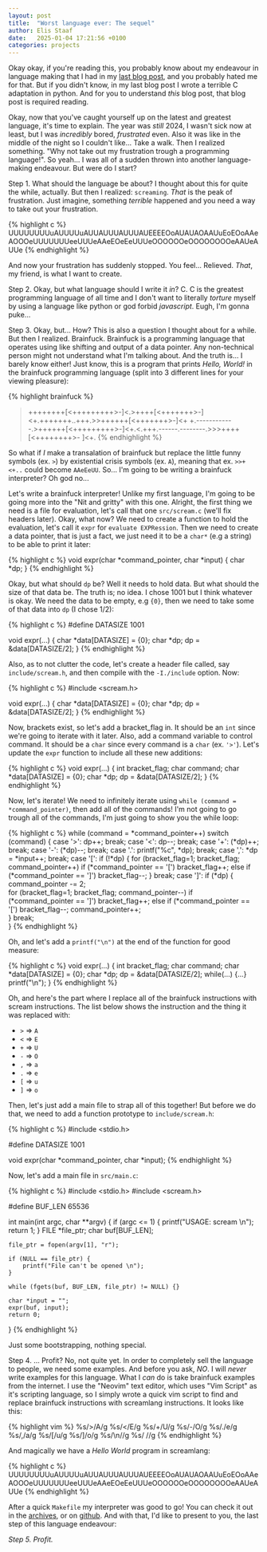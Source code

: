 ```yaml
---
layout: post
title:  "Worst language ever: The sequel"
author: Elis Staaf
date:   2025-01-04 17:21:56 +0100
categories: projects
---
```


Okay okay, if you're reading this, you probably know about my endeavour
in language making that I had in my
[last blog post](https://elisstaaf.github.io/projects/2025/01/01/worst-language.html),
and you probably hated me for that. But if you didn't know, in my last blog
post I wrote a terrible C adaptation in python. And for you to understand *this*
blog post, that blog post is required reading.

Okay, now that you've caught yourself up on the latest and greatest language,
it's time to explain. The year was *still* 2024, I wasn't sick now at least,
but I was *incredibly* bored, *frustrated* even. Also it was like in the middle
of the night so I couldn't like... Take a walk. Then I realized something. "Why
not take out my frustration trough a programming language!". So yeah... I was
all of a sudden thrown into another language-making endeavour. But were do I 
start?

Step 1. What should the language be about? I thought about this for quite
the while, actually. But then I realized: `screaming`. *That* is the peak of
frustration. Just imagine, something *terrible* happened and you need a way
to take out your frustration.

{% highlight c %}
UUUUUUUUuAUUUUuAUUAUUUAUUUAUEEEEOoAUAUAOAAUuEoEOoAAeAOOOeUUUUUUUeeUUUeAAeEOeEeUUUeOOOOOOeOOOOOOOOeAAUeAUUe
{% endhighlight %}

And now your frustration has suddenly stopped. You feel... Relieved. *That*, my
friend, is what I want to create.

Step 2. Okay, but what language should I write it *in*? C. C is the greatest
programming language of all time and I don't want to literally *torture* myself
by using a language like python or god forbid *javascript*. Eugh, I'm gonna puke...

Step 3. Okay, but... How? This is also a question I thought about for a while.
But then I realized. Brainfuck. Brainfuck is a programming language that
operates using like shifting and output of a data pointer. Any non-technical
person might not understand what I'm talking about. And the truth is... I
barely know either! Just know, this is a program that prints *Hello, World!* 
in the brainfuck programming language (split into 3 different lines
for your viewing pleasure):

{% highlight brainfuck %}
>++++++++[<+++++++++>-]<.>++++[<+++++++>-]<+.+++++++..+++.>>++++++[<+++++++>-]<+
+.------------.>++++++[<+++++++++>-]<+.<.+++.------.--------.>>>++++[<++++++++>-
]<+.
{% endhighlight %}

So what if *I* make a transalation of brainfuck but replace the little funny
symbols (ex. `>`) by existential crisis symbols (ex. `A`), meaning that ex.
`>>+<+..` could become `AAeEeUU`. So... I'm going to be writing a brainfuck
interpreter? Oh god no...

Let's write a brainfuck interpreter! Unlike my first language, I'm going to
be going more into the "Nit and gritty" with this one. Alright, the first thing
we need is a file for evaluation, let's call that one `src/scream.c` (we'll fix 
headers later). Okay, what now? We need to create a function to hold the
evaluation, let's call it `expr` for `evaluate EXPRession`. Then we need
to create a data pointer, that is just a fact, we just need it to be a 
``char*`` (e.g a string) to be able to print it later:

{% highlight c %}
void expr(char *command_pointer, char *input) {
    char *dp;
}
{% endhighlight %}

Okay, but what should `dp` be? Well it needs to hold data. But what
should the size of that data be. The truth is; no idea. I chose 1001
but I think whatever is okay. We need the data to be empty, e.g `{0}`,
then we need to take some of that data into `dp` (I chose 1/2):

{% highlight c %}
#define DATASIZE 1001

void expr(...) {
    char *data[DATASIZE] = {0};
    char *dp;
    dp = &data[DATASIZE/2];
}
{% endhighlight %}

Also, as to not clutter the code, let's create a header file called,
say `include/scream.h`, and then compile with the `-I./include`
option. Now:

{% highlight c %}
#include <scream.h>

void expr(...) {
    char *data[DATASIZE] = {0};
    char *dp;
    dp = &data[DATASIZE/2];
}
{% endhighlight %}

Now, brackets exist, so let's add a bracket_flag in. It should
be an `int` since we're going to iterate with it later. Also,
add a command variable to control command. It should be a
`char` since every command is a `char` (ex. `'>'`). Let's
update the `expr` function to include all these new additions:

{% highlight c %}
void expr(...) {
    int bracket_flag;
    char command;
    char *data[DATASIZE] = {0};
    char *dp;
    dp = &data[DATASIZE/2];
}
{% endhighlight %}

Now, let's iterate! We need to infinitely iterate using `while (command = *command_pointer)`,
then add all of the commands! I'm not going to go trough all of the commands, I'm just
going to show you the while loop:

{% highlight c %}
  while (command = *command_pointer++)
    switch (command) {
    case '>':
      dp++;
      break;
    case '<':
      dp--;
      break;
    case '+':
      (*dp)++;
      break;
    case '-':
      (*dp)--;
      break;
    case '.':
      printf("%c", *dp);
      break;
    case ',': 
      *dp = *input++;
      break;
    case '[':
      if (!*dp) { 
        for (bracket_flag=1; bracket_flag; command_pointer++)
          if (*command_pointer == '[')
            bracket_flag++;
          else if (*command_pointer == ']')
            bracket_flag--;
      } 
      break;
    case ']':
      if (*dp) {
        command_pointer -= 2;  
        for (bracket_flag=1; bracket_flag; command_pointer--)
          if (*command_pointer == ']')
            bracket_flag++;
          else if (*command_pointer == '[')
            bracket_flag--;
        command_pointer++;     
      }
      break;  
    }
{% endhighlight %}

Oh, and let's add a `printf("\n")` at the end
of the function for good measure:

{% highlight c %}
void expr(...) {
    int bracket_flag;
    char command;
    char *data[DATASIZE] = {0};
    char *dp;
    dp = &data[DATASIZE/2];
    while(...) {...}
    printf("\n");
}
{% endhighlight %}

Oh, and here's the part where I replace all of the brainfuck
instructions with scream instructions. The list below shows
the instruction and the thing it was replaced with:

- `>` => `A`
- `<` => `E`
- `+` => `U`
- `-` => `O`
- `,` => `a`
- `.` => `e`
- `[` => `u`
- `]` => `o`

Then, let's just add a main file to strap all of this together!
But before we do that, we need to add a function prototype to
`include/scream.h`:

{% highlight c %}
#include <stdio.h>

#define DATASIZE 1001

void expr(char *command_pointer, char *input);
{% endhighlight %}

Now, let's add a main file in `src/main.c`:

{% highlight c %}
#include <stdio.h>
#include <scream.h>

#define BUF_LEN 65536

int main(int argc, char **argv) {
    if (argc <= 1) {
        printf("USAGE: scream <file>\n");
        return 1;
    }
    FILE *file_ptr;
    char buf[BUF_LEN];

    file_ptr = fopen(argv[1], "r");

    if (NULL == file_ptr) {
        printf("File can't be opened \n");
    }

    while (fgets(buf, BUF_LEN, file_ptr) != NULL) {}
	
	char *input = "";
	expr(buf, input);
	return 0;
}
{% endhighlight %}

Just some bootstrapping, nothing special.

Step 4. ... Profit? No, not quite yet. In order to completely sell the
language to people, we need some examples. And before you ask, *NO*. I
will *never* write examples for this language. What I *can* do is take
brainfuck examples from the internet. I use the "Neovim" text editor,
which uses "Vim Script" as it's scripting language, so I simply wrote
a quick vim script to find and replace brainfuck instructions with
screamlang instructions. It looks like this:

{% highlight vim %}
%s/>/A/g
%s/</E/g
%s/+/U/g
%s/-/O/g
%s/\./e/g
%s/,/a/g
%s/\[/u/g
%s/\]/o/g
%s/\n//g
%s/ //g
{% endhighlight %}

And magically we have a *Hello World* program in screamlang:

{% highlight c %}
UUUUUUUUuAUUUUuAUUAUUUAUUUAUEEEEOoAUAUAOAAUuEoEOoAAeAOOOeUUUUUUUeeUUUeAAeEOeEeUUUeOOOOOOeOOOOOOOOeAAUeAUUe
{% endhighlight %}

After a quick `Makefile` my interpreter was good to go! You can check it out
in the [archives](https://elisstaaf.github.io/archive/scream24), or on
[github](https://github.com/ElisStaaf/scream).
And with that, I'd like to present to you, the last step of
this language endeavour:

*Step 5. Profit.*
